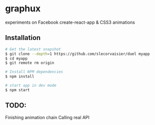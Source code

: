 # graphux
experiments on Facebook create-react-app &amp; CSS3 animations

## Installation

```bash
# Get the latest snapshot
$ git clone --depth=1 https://github.com/slecorvaisier/duel myapp
$ cd myapp
$ git remote rm origin

# Install NPM dependencies
$ npm install

# start app in dev mode
$ npm start
````

## TODO:

Finishing animation chain
Calling real API
